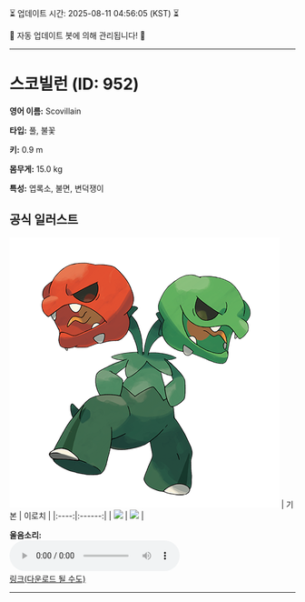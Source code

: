 
⏳ 업데이트 시간: 2025-08-11 04:56:05 (KST) ⏳

🤖 자동 업데이트 봇에 의해 관리됩니다! 🤖

---

# 스코빌런 (ID: 952)
**영어 이름:** Scovillain

**타입:** 풀, 불꽃

**키:** 0.9 m

**몸무게:** 15.0 kg

**특성:** 엽록소, 불면, 변덕쟁이

## 공식 일러스트
![](https://raw.githubusercontent.com/PokeAPI/sprites/master/sprites/pokemon/other/official-artwork/952.png)
| 기본 | 이로치 |
|:----:|:------:|
| <img src="http://play.pokemonshowdown.com/sprites/ani/scovillain.gif" width="200"> | <img src="http://play.pokemonshowdown.com/sprites/ani-shiny/scovillain.gif" width="200"> |

**울음소리:**<br><audio controls src="https://raw.githubusercontent.com/PokeAPI/cries/main/cries/pokemon/latest/952.ogg"></audio><br> [링크(다운로드 될 수도)](https://raw.githubusercontent.com/PokeAPI/cries/main/cries/pokemon/latest/952.ogg)


---
